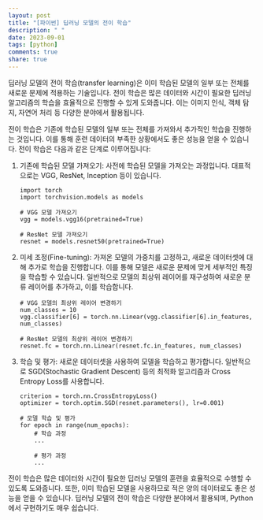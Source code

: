 ```yaml
---
layout: post
title: "[파이썬] 딥러닝 모델의 전이 학습"
description: " "
date: 2023-09-01
tags: [python]
comments: true
share: true
---
```


딥러닝 모델의 전이 학습(transfer learning)은 이미 학습된 모델의 일부 또는 전체를 새로운 문제에 적용하는 기술입니다. 전이 학습은 많은 데이터와 시간이 필요한 딥러닝 알고리즘의 학습을 효율적으로 진행할 수 있게 도와줍니다. 이는 이미지 인식, 객체 탐지, 자연어 처리 등 다양한 분야에서 활용됩니다.

전이 학습은 기존에 학습된 모델의 일부 또는 전체를 가져와서 추가적인 학습을 진행하는 것입니다. 이를 통해 훈련 데이터의 부족한 상황에서도 좋은 성능을 얻을 수 있습니다. 전이 학습은 다음과 같은 단계로 이루어집니다:

1. 기존에 학습된 모델 가져오기: 사전에 학습된 모델을 가져오는 과정입니다. 대표적으로는 VGG, ResNet, Inception 등이 있습니다. 

   ```
   import torch
   import torchvision.models as models
   
   # VGG 모델 가져오기
   vgg = models.vgg16(pretrained=True)
   
   # ResNet 모델 가져오기
   resnet = models.resnet50(pretrained=True)
   ```

2. 미세 조정(Fine-tuning): 가져온 모델의 가중치를 고정하고, 새로운 데이터셋에 대해 추가로 학습을 진행합니다. 이를 통해 모델은 새로운 문제에 맞게 세부적인 특징을 학습할 수 있습니다. 일반적으로 모델의 최상위 레이어를 재구성하여 새로운 분류 레이어를 추가하고, 이를 학습합니다. 

   ```
   # VGG 모델의 최상위 레이어 변경하기
   num_classes = 10
   vgg.classifier[6] = torch.nn.Linear(vgg.classifier[6].in_features, num_classes)
   
   # ResNet 모델의 최상위 레이어 변경하기
   resnet.fc = torch.nn.Linear(resnet.fc.in_features, num_classes)
   ```

3. 학습 및 평가: 새로운 데이터셋을 사용하여 모델을 학습하고 평가합니다. 일반적으로 SGD(Stochastic Gradient Descent) 등의 최적화 알고리즘과 Cross Entropy Loss를 사용합니다.

   ```
   criterion = torch.nn.CrossEntropyLoss()
   optimizer = torch.optim.SGD(resnet.parameters(), lr=0.001)
   
   # 모델 학습 및 평가
   for epoch in range(num_epochs):
       # 학습 과정
       ...
       
       # 평가 과정
       ...
   ```

전이 학습은 많은 데이터와 시간이 필요한 딥러닝 모델의 훈련을 효율적으로 수행할 수 있도록 도와줍니다. 또한, 이미 학습된 모델을 사용하므로 적은 양의 데이터로도 좋은 성능을 얻을 수 있습니다. 딥러닝 모델의 전이 학습은 다양한 분야에서 활용되며, Python에서 구현하기도 매우 쉽습니다.